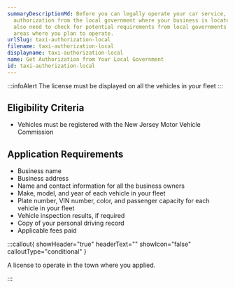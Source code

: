 ```yaml
---
summaryDescriptionMd: Before you can legally operate your car service, you need
  authorization from the local government where your business is located. You
  also need to check for potential requirements from local governments in the
  areas where you plan to operate.
urlSlug: taxi-authorization-local
filename: taxi-authorization-local
displayname: taxi-authorization-local
name: Get Authorization from Your Local Government
id: taxi-authorization-local
---
```

:::infoAlert 
 The license must be displayed on all the vehicles in your fleet
:::

## Eligibility Criteria

* Vehicles must be registered with the New Jersey Motor Vehicle Commission

## Application Requirements

* Business name
* Business address
* Name and contact information for all the business owners
* Make, model, and year of each vehicle in your fleet
* Plate number, VIN number, color, and passenger capacity for each vehicle in your fleet
* Vehicle inspection results, if required
* Copy of your personal driving record
* Applicable fees paid

:::callout{ showHeader="true" headerText="" showIcon="false" calloutType="conditional" }

A license to operate in the town where you applied.

:::